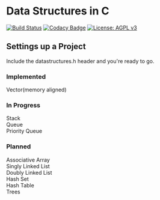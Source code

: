 # Data Structures in C

[![Build Status](https://travis-ci.org/Zalrioth/data-structures-in-c.svg?branch=master)](https://travis-ci.org/Zalrioth/data-structures-in-c)
[![Codacy Badge](https://api.codacy.com/project/badge/Grade/c41a5345402f4831a1f09af4f2961b74)](https://www.codacy.com/app/Zalrioth/data-structures-in-c?utm_source=github.com&amp;utm_medium=referral&amp;utm_content=Zalrioth/data-structures-in-c&amp;utm_campaign=Badge_Grade)
[![License: AGPL v3](https://img.shields.io/badge/License-AGPL%20v3-blue.svg)](https://www.gnu.org/licenses/agpl-3.0)

## Settings up a Project

Include the datastructures.h header and you're ready to go.

### Implemented

Vector(memory aligned)

### In Progress

Stack<br/>
Queue<br/>
Priority Queue<br/>

### Planned

Associative Array<br/>
Singly Linked List<br/>
Doubly Linked List<br/>
Hash Set<br/>
Hash Table<br/>
Trees
